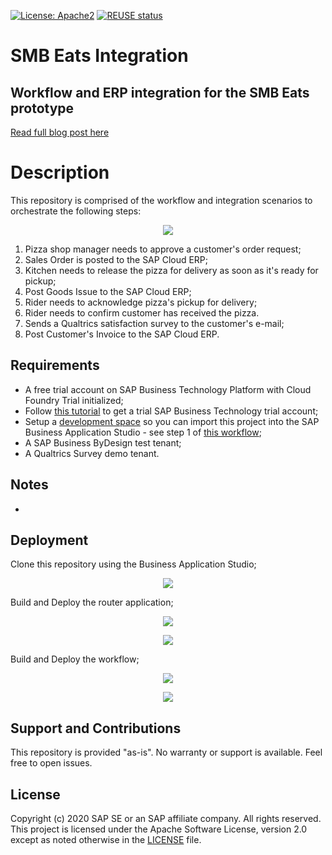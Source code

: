 [![License: Apache2](https://img.shields.io/badge/License-Apache2-green.svg)](https://opensource.org/licenses/Apache-2.0)
[![REUSE status](https://api.reuse.software/badge/github.com/sap-samples/smb-eats-integration)](https://api.reuse.software/info/github.com/sap-samples/smb-eats-integration)

# SMB Eats Integration
## Workflow and ERP integration for the SMB Eats prototype
[Read full blog post here](https://blogs.sap.com/2021/02/xx/xxxxxxxxx)

# Description
This repository is comprised of the workflow and integration scenarios to orchestrate the following steps:

<p align="center">
  <img src="https://i.imgur.com/mouLjiT.png">
</p>

1. Pizza shop manager needs to approve a customer's order request;
2. Sales Order is posted to the SAP Cloud ERP;
3. Kitchen needs to release the pizza for delivery as soon as it's ready for pickup;
4. Post Goods Issue to the SAP Cloud ERP;
5. Rider needs to acknowledge pizza's pickup for delivery;
6. Rider needs to confirm customer has received the pizza.
7. Sends a Qualtrics satisfaction survey to the customer's e-mail;
8. Post Customer's Invoice to the SAP Cloud ERP.

## Requirements
* A free trial account on SAP Business Technology Platform with Cloud Foundry Trial initialized;
* Follow [this tutorial](https://developers.sap.com/tutorials/cp-trial-quick-onboarding.html) to get a trial SAP Business Technology trial account;
* Setup a [development space](https://triallink.eu10.trial.applicationstudio.cloud.sap) so you can import this project into the SAP Business Application Studio - see step 1 of [this workflow](https://developers.sap.com/tutorials/cp-workflow-2-create-module-cf.html);
* A SAP Business ByDesign test tenant;
* A Qualtrics Survey demo tenant.

## Notes
*

## Deployment
Clone this repository using the Business Application Studio;
<p align="center">
  <img src="https://i.imgur.com/tfk5GNG.png">
</p>

Build and Deploy the router application;
<p align="center">
  <img src="https://i.imgur.com/yeBYHlp.png">
</p>
<p align="center">
  <img src="https://i.imgur.com/dMgTczy.png">
</p>

Build and Deploy the workflow;
<p align="center">
  <img src="https://i.imgur.com/0egtyOb.png">
</p>
<p align="center">
  <img src="https://i.imgur.com/vwuSA3l.png">
</p>

## Support and Contributions
This repository is provided "as-is". No warranty or support is available. Feel free to open issues.

## License
Copyright (c) 2020 SAP SE or an SAP affiliate company. All rights reserved. This project is licensed under the Apache Software License, version 2.0 except as noted otherwise in the [LICENSE](LICENSES/Apache-2.0.txt) file.
